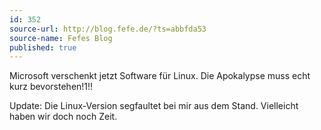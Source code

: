 ```yaml
---
id: 352
source-url: http://blog.fefe.de/?ts=abbfda53
source-name: Fefes Blog
published: true
---
```

Microsoft verschenkt jetzt Software für Linux. Die Apokalypse muss echt kurz bevorstehen!1!!

 Update: Die Linux-Version segfaultet bei mir aus dem Stand. Vielleicht haben wir doch noch Zeit.
